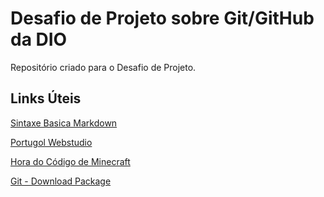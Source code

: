 # Desafio de Projeto sobre Git/GitHub da DIO
Repositório criado para o Desafio de Projeto.

## Links Úteis
[Sintaxe Basica Markdown](https://www.markdownguide.org/basic-syntax/)

[Portugol Webstudio](https://portugol-webstudio.cubos.io/ide)

[Hora do Código de Minecraft](https://studio.code.org/s/mc/lessons/1/levels/12)

[Git - Download Package](https://git-scm.com/download/win)
